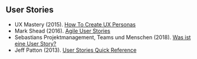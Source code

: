 ## User Stories

  * UX Mastery (2015). [How To Create UX Personas](https://youtu.be/B23iWg0koi8)
  * Mark Shead (2016). [Agile User Stories](https://youtu.be/apOvF9NVguA)
  *  Sebastians Projektmanagement, Teams und Menschen (2018). [Was ist eine User Story?](https://youtu.be/MHbLH43bbe4)
  * Jeff Patton (2013). [User Stories Quick Reference](http://www.jpattonassociates.com/wp-content/uploads/2015/03/story_essentials_quickref.pdf)
